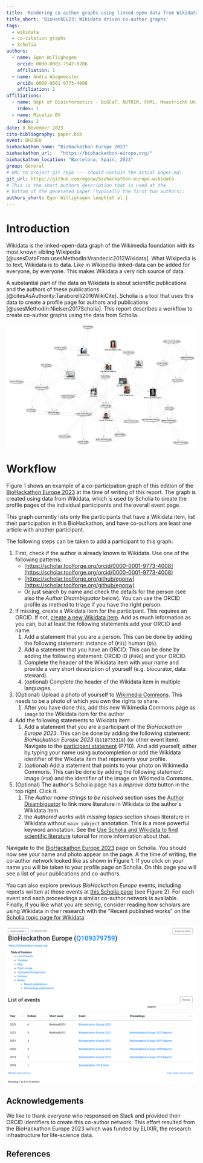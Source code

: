 ```yaml
---
title: 'Rendering co-author graphs using linked-open-data from Wikidata'
title_short: 'BioHackEU23: Wikidata driven co-author graphs'
tags:
  - wikidata
  - co-citation graphs
  - Scholia
authors:
  - name: Egon Willighagen
    orcid: 0000-0001-7542-0286
    affiliation: 1
  - name: Andra Waagmeester
    orcid: 0000-0001-9773-4008
    affiliation: 2
affiliations:
  - name: Dept of Bioinformatics - BiGCaT, NUTRIM, FHML, Maastricht University
    index: 1
  - name: Micelio BV
    index: 2
date: 8 November 2023
cito-bibliography: paper.bib
event: BH23EU
biohackathon_name: "BioHackathon Europe 2023"
biohackathon_url:   "https://biohackathon-europe.org/"
biohackathon_location: "Barcelona, Spain, 2023"
group: General
# URL to project git repo --- should contain the actual paper.md:
git_url: https://github.com/egonw/biohackathon-europe-wikidata
# This is the short authors description that is used at the
# bottom of the generated paper (typically the first two authors):
authors_short: Egon Willighagen \emph{et al.}
---
```



# Introduction
Wikidata is the linked-open-data graph of the Wikimedia foundation with its most known sibling Wikipedia
[@usesDataFrom:usesMethodIn:Vrandecic2012Wikidata]. What Wikipedia
is to text, Wikidata is to data. Like in Wikipedia linked-data can be added for everyone, by everyone. This makes Wikidata
a very rich source of data.

A substantial part of the data on Wikidata is about scientific publications and the authors of these
publications [@citesAsAuthority:Taraborelli2016WikiCite]. Scholia
is a tool that uses this data to create a profile page for authors and publications [@usesMethodIn:Nielsen2017Scholia]. 
This report describes a workflow to create co-author graphs using the data from Scholia. 

![Co-author network of participants of BioHackathon Europe 2023, as defined by data in Wikidata on 2023-11-02 at 15:00 CET.](./coauthor-network-20231102-1500.png)

# Workflow
Figure 1 shows an example of a co-participation graph of this edition of the
[BioHackathon Europe 2023](https://github.com/elixir-europe/biohackathon-projects-2023) at the time of writing 
of this report. The graph is created using data from Wikidata, which is used by Scholia to create the profile pages of the individual
participants and the overall event page. 

This graph currently lists only the participants that have a Wikidata item, list their participation in this
BioHackathon, and have co-authors are least one article with another participant.

The following steps can be taken to add a participant to this graph:

1. First, check if the author is already known to Wikidata. Use one of the following patterns:
   * [https://scholar.toolforge.org/orcid/0000-0001-9773-4008](https://scholar.toolforge.org/orcid/0000-0001-9773-4008)
   * [https://scholar.toolforge.org/github/egonw](https://scholar.toolforge.org/github/egonw)
   * Or just search by name and check the details for the person (see also the *Author Disambiguator* below). You can use the ORCID profile as method to triage if you have the right person.
2. If missing, create a Wikidata item for the participant. This requires an ORCID. If not, [create a new Wikidata item](https://www.wikidata.org/wiki/Special:NewItem). Add as much information as you can, but at least the following statements:add your ORCID and name.
   1. Add a statement that you are a person. This can be done by adding the following statement: instance of (`P31`) human (`Q5`).
   2. Add a statement that you have an ORCID. This can be done by adding the following statement: ORCID iD (`P496`) and your ORCID.
   3. Complete the header of the Wikidata item with your name and provide a very short description of yourself (e.g. biocurator, data steward).
   4. (optional) Complete the header of the Wikidata item in multiple languages. 
3. (Optional) Upload a photo of yourself to [Wikimedia Commons](https://commons.wikimedia.org/wiki/Special:UploadWizard). This needs to be a photo of which you own the rights to share. 
   1. After you have done this, add this new Wikimedia Commons page as `image` to the Wikidata item for the author
4. Add the following statements to Wikidata item:
   1. Add a statement that you are a participant of the *BioHackathon Europe 2023*. This can be done by adding the following statement: *BioHackathon Europe 2023* (`Q118733318`) (or other event item). Navigate to the [participant statement](https://www.wikidata.org/wiki/Q118733318#P710) (P710). And add yourself, either by typing your name using autocompletion or add the Wikidata identifier of the Wikdata item that represents your profile.
   2. (optional) Add a statement that points to your photo on Wikimedia Commons. This can be done by adding the following statement: image (`P18`) and the identifier of the image on Wikimedia Commons.
5. (Optional) The author's Scholia page has a *Improve data* button in the top right. Click it.
   1. The *Author name strings to be resolved* section uses the [Author Disambiguator](https://scholia.toolforge.org/topic/Q76693569) to link more literature in Wikidata to the author's Wikidata item.
   2. the *Authored works with missing topics* section shows literature in Wikidata without `main subject` annotation. This is a more powerful keyword annotation. See the [Use Scholia and Wikidata to find scientific literature](https://laurendupuis.github.io/Scholia_tutorial/) tutorial for more information about that.

Navigate to the [BioHackathon Europe 2023](https://scholia.toolforge.org/event/Q118733318) page on Scholia.
You should now see your name and photo appear on the page. A the time of writing, the co-author network looked
like as shown in Figure 1. If you click on your name you will be taken to your profile page on Scholia. On this page you will see a list of your publications and co-authors.

You can also explore previous *BioHackathon Europe* events, including reports written at those events
at [this Scholia page](https://scholia.toolforge.org/event-series/Q109379759) (see Figure 2). For each event
and each proceedings a similar co-author network is available.
Finally, if you like what you are seeing, consider reading how scholars are using Wikidata in their research
with the "Recent published works" on the [Scholia topic page for Wikidata](https://scholia.toolforge.org/topic/Q2013).

![Screenshot of the Scholia page for the BioHackathon Europe event series.](./BioHackEU-Series.png)

## Acknowledgements

We like to thank everyone who responsed on Slack and provided their ORCID identifiers to create this co-author network.
This effort resulted from the BioHackathon Europe 2023 which was funded by ELIXIR, the research infrastructure for life-science data.

## References

